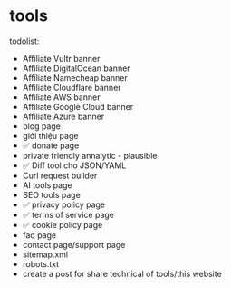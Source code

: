 # tools

todolist:
- Affiliate Vultr banner
- Affiliate DigitalOcean banner
- Affiliate Namecheap banner
- Affiliate Cloudflare banner
- Affiliate AWS banner
- Affiliate Google Cloud banner
- Affiliate Azure banner
- blog page
- giới thiệu page
- ✅ donate page
- private friendly annalytic - plausible
- ✅ Diff tool cho JSON/YAML
- Curl request builder
- AI tools page
- SEO tools page
- ✅ privacy policy page
- ✅ terms of service page
- ✅ cookie policy page
- faq page
- contact page/support page
- sitemap.xml
- robots.txt
- create a post for share technical of tools/this website